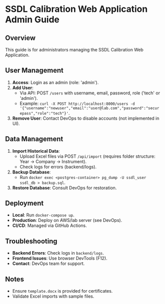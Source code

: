 # SSDL Calibration Web Application Admin Guide

## Overview
This guide is for administrators managing the SSDL Calibration Web Application.

## User Management
1. **Access**: Login as an admin (role: 'admin').
2. **Add User**:
   - Via API: POST `/users` with username, email, password, role ('tech' or 'admin').
   - Example: `curl -X POST http://localhost:8000/users -d '{"username":"newuser","email":"user@lab.com","password":"securepass","role":"tech"}'`.
3. **Remove User**: Contact DevOps to disable accounts (not implemented in UI).

## Data Management
1. **Import Historical Data**:
   - Upload Excel files via POST `/api/import` (requires folder structure: Year → Company → Instrument).
   - Check logs for errors (backend/logs).
2. **Backup Database**:
   - Run `docker exec <postgres-container> pg_dump -U ssdl_user ssdl_db > backup.sql`.
3. **Restore Database**: Consult DevOps for restoration.

## Deployment
- **Local**: Run `docker-compose up`.
- **Production**: Deploy on AWS/lab server (see DevOps).
- **CI/CD**: Managed via GitHub Actions.

## Troubleshooting
- **Backend Errors**: Check logs in `backend/logs`.
- **Frontend Issues**: Use browser DevTools (F12).
- **Contact**: DevOps team for support.

## Notes
- Ensure `template.docx` is provided for certificates.
- Validate Excel imports with sample files.